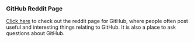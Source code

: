 ### GitHub Reddit Page

[Click here](https://www.reddit.com/r/github/) to check out the reddit page for GitHub, where people often post useful and interesting things relating to GitHub. It is also a place to ask questions about GitHub. 